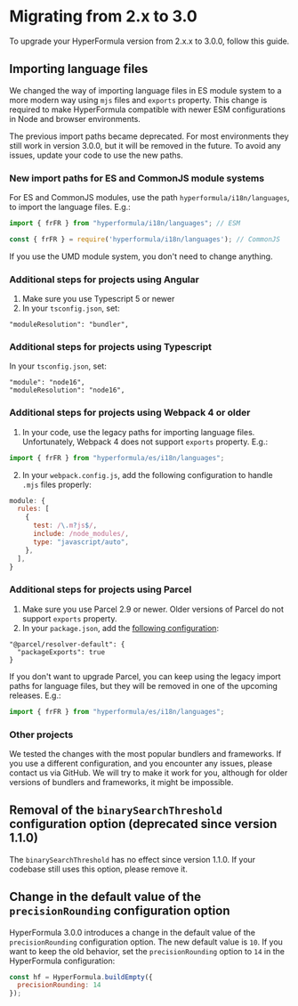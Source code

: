 # Migrating from 2.x to 3.0

To upgrade your HyperFormula version from 2.x.x to 3.0.0, follow this guide.

## Importing language files

We changed the way of importing language files in ES module system to a more modern way using `mjs` files and `exports` property. This change is required to make HyperFormula compatible with newer ESM configurations in Node and browser environments.

The previous import paths became deprecated. For most environments they still work in version 3.0.0, but it will be removed in the future. To avoid any issues, update your code to use the new paths.

### New import paths for ES and CommonJS module systems

For ES and CommonJS modules, use the path `hyperformula/i18n/languages`, to import the language files. E.g.:

```javascript
import { frFR } from "hyperformula/i18n/languages"; // ESM

const { frFR } = require('hyperformula/i18n/languages'); // CommonJS
```
If you use the UMD module system, you don't need to change anything.

### Additional steps for projects using Angular

1. Make sure you use Typescript 5 or newer
2. In your `tsconfig.json`, set:

```
"moduleResolution": "bundler",
```

### Additional steps for projects using Typescript

In your `tsconfig.json`, set:

```
"module": "node16",
"moduleResolution": "node16",
```

### Additional steps for projects using Webpack 4 or older

1. In your code, use the legacy paths for importing language files. Unfortunately, Webpack 4 does not support `exports` property. E.g.:

```javascript
import { frFR } from "hyperformula/es/i18n/languages";
```

2. In your `webpack.config.js`, add the following configuration to handle `.mjs` files properly:

```javascript
module: {
  rules: [
    {
      test: /\.m?js$/,
      include: /node_modules/,
      type: "javascript/auto",
    },
  ],
}
```

### Additional steps for projects using Parcel

1. Make sure you use Parcel 2.9 or newer. Older versions of Parcel do not support `exports` property.
2. In your `package.json`, add the [following configuration](https://parceljs.org/blog/v2-9-0/#new-resolver):

```
"@parcel/resolver-default": {
  "packageExports": true
}
```

If you don't want to upgrade Parcel, you can keep using the legacy import paths for language files, but they will be removed in one of the upcoming releases. E.g.:

```javascript
import { frFR } from "hyperformula/es/i18n/languages";
```

### Other projects

We tested the changes with the most popular bundlers and frameworks. If you use a different configuration, and you encounter any issues, please contact us via GitHub. We will try to make it work for you, although for older versions of bundlers and frameworks, it might be impossible.

## Removal of the `binarySearchThreshold` configuration option (deprecated since version 1.1.0)

The `binarySearchThreshold` has no effect since version 1.1.0. If your codebase still uses this option, please remove it.

## Change in the default value of the `precisionRounding` configuration option

HyperFormula 3.0.0 introduces a change in the default value of the `precisionRounding` configuration option. The new default value is `10`. If you want to keep the old behavior, set the `precisionRounding` option to `14` in the HyperFormula configuration:

```javascript
const hf = HyperFormula.buildEmpty({
  precisionRounding: 14
});
``` 